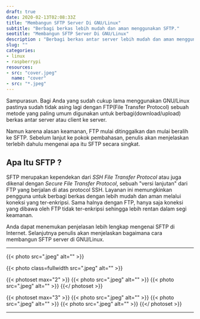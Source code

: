 ```yaml
---
draft: true
date: 2020-02-13T02:08:33Z
title: "Membangun SFTP Server Di GNU/Linux"
subtitle: "Berbagi berkas lebih mudah dan aman menggunakan SFTP."
seotitle: "Membangun SFTP Server Di GNU/Linux"
description : "Berbagi berkas antar server lebih mudah dan aman menggunakan SFTP."
slug: ""
categories:
- linux
- raspberrypi
resources:
- src: "cover.jpeg"
  name: "cover"
- src: "*.jpeg"
---
```


Sampurasun. Bagi Anda yang sudah cukup lama menggunakan GNU/Linux pastinya sudah tidak asing lagi
dengan FTP(File Transfer Protocol) sebuah metode yang paling umum digunakan untuk
berbagi(download/upload) berkas
antar server atau client ke server. 

Namun karena alasan keamanan, FTP mulai ditinggalkan dan mulai beralih ke
SFTP. Sebelum lanjut ke pokok pembahasan, penulis akan menjelaskan terlebih dahulu mengenai apa itu SFTP secara
singkat.

## **Apa Itu SFTP ?**
SFTP merupakan kependekan dari _SSH File Transfer Protocol_ atau juga dikenal dengan _Secure File Transfer
Protocol_, sebuah "versi lanjutan" dari FTP yang berjalan di atas protocol SSH. Layanan ini memungkinkan
pengguna untuk berbagi berkas dengan lebih mudah dan aman melalui koneksi yang ter-enkripsi. Sama halnya
dengan FTP, hanya saja koneksi yang dibawa oleh FTP tidak ter-enkripsi sehingga lebih rentan dalam segi
keamanan.

Anda dapat menemukan penjelasan lebih lengkap mengenai SFTP di Internet. Selanjutnya penulis akan
menjelaskan bagaimana cara membangun SFTP server di GNU/Linux.

***


{{< photo src=".jpeg" alt="" >}}

{{< photo class=fullwidth src=".jpeg" alt="" >}}

{{< photoset max="2" >}}
  {{< photo src=".jpeg" alt="" >}}
  {{< photo src=".jpeg" alt="" >}}
{{</ photoset >}}

{{< photoset max="3" >}}
  {{< photo src=".jpeg" alt="" >}}
  {{< photo src=".jpeg" alt="" >}}
  {{< photo src=".jpeg" alt="" >}}
{{</ photoset >}}


***
